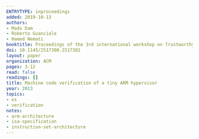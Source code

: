 ```yaml
---
ENTRYTYPE: inproceedings
added: 2019-10-13
authors:
- Mads Dam
- Roberto Guanciale
- Hamed Nemati
booktitle: Proceedings of the 3rd international workshop on Trustworthy embedded devices
doi: 10.1145/2517300.2517302
layout: paper
organization: ACM
pages: 3-12
read: false
readings: []
title: Machine code verification of a tiny ARM hypervisor
year: 2013
topics:
- os
- verification
notes:
- arm-architecture
- isa-specification
- instruction-set-architecture
---
```

